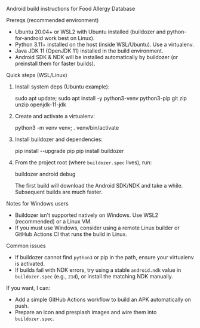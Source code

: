 Android build instructions for Food Allergy Database

Prereqs (recommended environment)
- Ubuntu 20.04+ or WSL2 with Ubuntu installed (buildozer and python-for-android work best on Linux).
- Python 3.11+ installed on the host (inside WSL/Ubuntu). Use a virtualenv.
- Java JDK 11 (OpenJDK 11) installed in the build environment.
- Android SDK & NDK will be installed automatically by buildozer (or preinstall them for faster builds).

Quick steps (WSL/Linux)

1. Install system deps (Ubuntu example):

   sudo apt update; sudo apt install -y python3-venv python3-pip git zip unzip openjdk-11-jdk

2. Create and activate a virtualenv:

   python3 -m venv venv; . venv/bin/activate

3. Install buildozer and dependencies:

   pip install --upgrade pip
   pip install buildozer

4. From the project root (where `buildozer.spec` lives), run:

   buildozer android debug

   The first build will download the Android SDK/NDK and take a while. Subsequent
   builds are much faster.

Notes for Windows users
- Buildozer isn't supported natively on Windows. Use WSL2 (recommended) or a Linux VM.
- If you must use Windows, consider using a remote Linux builder or GitHub Actions CI that runs the build in Linux.

Common issues
- If buildozer cannot find `python3` or pip in the path, ensure your virtualenv is activated.
- If builds fail with NDK errors, try using a stable `android.ndk` value in `buildozer.spec` (e.g., `21d`), or install the matching NDK manually.

If you want, I can:
- Add a simple GitHub Actions workflow to build an APK automatically on push.
- Prepare an icon and presplash images and wire them into `buildozer.spec`.

